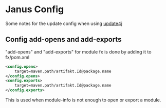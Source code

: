 # Janus Config
Some notes for the update config when using [update4j](https://github.com/update4j/update4j/wiki/Documentation)

## Config add-opens and add-exports
"add-opens" and "add-exports" for module fx is done by adding it to fx/pom.xml

```xml
<config.opens>
    target=maven.path/artifakt.Id@package.name
</config.opens>
<config.exports>
    target=maven.path/artifakt.Id@package.name
</config.exports>
```
This is used when module-info is not enough to open or export a module.